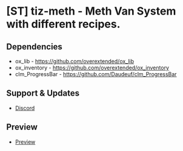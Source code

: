 # [ST] tiz-meth - Meth Van System with different recipes.

## Dependencies
* ox_lib - https://github.com/overextended/ox_lib
* ox_inventory - https://github.com/overextended/ox_inventory
* clm_ProgressBar - https://github.com/Daudeuf/clm_ProgressBar

## Support & Updates
* [Discord](https://discord.gg/dRxUg2Km)

##  Preview
* [Preview](https://streamable.com/4y4l60)
